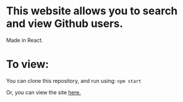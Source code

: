# This website allows you to search and view Github users.
Made in React.


# To view:
You can clone this repository, and run using:
`npm start`

Or, you can view the site [here.](https://philipshasha.github.io/GithubUserSearch/)
